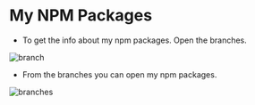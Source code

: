 # My NPM Packages


- To get the info about my npm packages. Open the branches.

![branch](https://user-images.githubusercontent.com/71514966/120590364-08e00f80-c458-11eb-953b-8cf3e7f4d823.png)

- From the branches you can open my npm packages.

![branches](https://user-images.githubusercontent.com/71514966/120590033-7b9cbb00-c457-11eb-8632-5ea06650b153.png)
